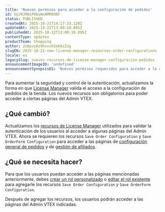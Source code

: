 ```yaml
---
title: 'Nuevos permisos para acceder a la configuración de pedidos'
id: UyJ0JRWiP9biWoAMR0ODF
status: PUBLISHED
createdAt: 2025-10-21T14:17:33.120Z
updatedAt: 2025-10-22T13:00:10.895Z
publishedAt: 2025-10-22T13:00:10.895Z
contentType: updates
productTeam: Shopping
author: 2o8pvz6z9hvxvhSoKAiZzg
slugEN: 2025-10-21-new-license-manager-resources-order-configurations
locale: es
legacySlug: nuevos-recursos-de-license-manager-configuracion-pedidos
announcementImageID: 'undefined'
announcementSynopsisES: 'Nuevos permisos requeridos para acceder a la configuración de pedidos en el Admin VTEX'
---
```


Para aumentar la seguridad y control de la autenticación, actualizamos la forma en que [License Manager](/es/tutorial/perfis-de-acesso--7HKK5Uau2H6wxE1rH5oRbc) valida el acceso a la configuración de pedidos de la tienda. Los nuevos recursos son obligatorios para poder acceder a ciertas páginas del Admin VTEX. 

## ¿Qué cambió?

Actualizamos los [recursos de License Manager](/es/tutorial/recursos-del-license-manager--3q6ztrC8YynQf6rdc6euk3) utilizados para validar la autenticación de los usuarios al acceder a algunas páginas del Admin VTEX. Ahora se requieren los recursos `Save Order Configuration` y `Save OrderForm Configuration` para acceder a las páginas de [configuración general de pedidos](/es/tutorial/configuraciones-generales--tutorials_194) y de [gestión de afiliados](/es/tutorial/como-configurar-afiliado--tutorials_187).

## ¿Qué se necesita hacer?

Para que los usuarios puedan acceder a las páginas mencionadas anteriormente, debes [crear un rol personalizado](/es/tutorial/crear-nuevo-rol--qGtNQpKSSAduX94l2WZBW#rol-personalizado) o [editar el rol existente](/es/tracks/cuentas-y-permisos--5PxyAgZrtiYlaYZBTlhJ2A/6Ymo5bNMyEYBGsTmbTC3H9#editar-perfil-de-acceso) para agregarle los recursos `Save Order Configuration` y `Save OrderForm Configuration`.

Después de agregar los recursos, los usuarios podrán acceder a las páginas del Admin VTEX indicadas.

